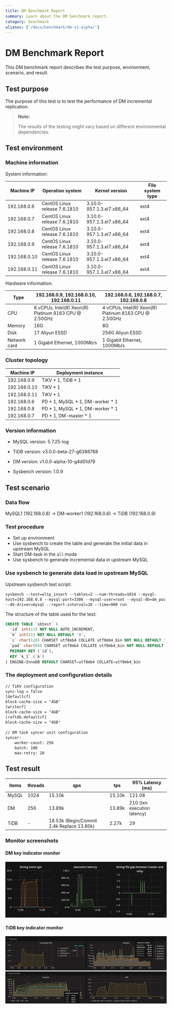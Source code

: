 ```yaml
---
title: DM Benchmark Report
summary: Learn about the DM benchmark report.
category: benchmark
aliases: ['/docs/benchmark/dm-v1-alpha/']
---
```


# DM Benchmark Report

This DM benchmark report describes the test purpose, environment, scenario, and result.

## Test purpose

The purpose of this test is to test the performance of DM incremental replication.

> **Note:**
>
> The results of the testing might vary based on different environmental dependencies.

## Test environment

### Machine information

System information:

| Machine IP   | Operation system              | Kernel version               | File system type |
|--------------|-------------------------------|------------------------------|------------------|
| 192.168.0.6  | CentOS Linux release 7.6.1810 | 3.10.0-957.1.3.el7.x86\_64   | ext4             |
| 192.168.0.7  | CentOS Linux release 7.6.1810 | 3.10.0-957.1.3.el7.x86\_64   | ext4             |
| 192.168.0.8  | CentOS Linux release 7.6.1810 | 3.10.0-957.1.3.el7.x86\_64   | ext4             |
| 192.168.0.9  | CentOS Linux release 7.6.1810 | 3.10.0-957.1.3.el7.x86\_64   | ext4             |
| 192.168.0.10 | CentOS Linux release 7.6.1810 | 3.10.0-957.1.3.el7.x86\_64   | ext4             |
| 192.168.0.11 | CentOS Linux release 7.6.1810 | 3.10.0-957.1.3.el7.x86\_64   | ext4             |

Hardware information:

| Type         | 192.168.0.9, 192.168.0.10, 192.168.0.11               |  192.168.0.6, 192.168.0.7, 192.168.0.8                |
|--------------|-------------------------------------------------------|-------------------------------------------------------|
| CPU          | 8 vCPUs, Intel(R) Xeon(R) Platinum 8163 CPU @ 2.50GHz | 4 vCPUs, Intel(R) Xeon(R) Platinum 8163 CPU @ 2.50GHz |
| Memory       | 16G                                                   | 8G                                                    |
| Disk         | 1T Aliyun ESSD                                        | 256G Aliyun ESSD                                      |
| Network card | 1 Gigabit Ethernet, 1000Mb/s                          | 1 Gigabit Ethernet, 1000Mb/s                          |

### Cluster topology

| Machine IP   | Deployment instance |
|--------------|------------|
| 192.168.0.9  | TiKV \* 1, TiDB \* 1  |
| 192.168.0.10 | TiKV \* 1  |
| 192.168.0.11 | TiKV \* 1  |
| 192.168.0.6  | PD \* 1, MySQL \* 1, DM-worker \* 1  |
| 192.168.0.8  | PD \* 1, MySQL \* 1, DM-worker \* 1  |
| 192.168.0.7  | PD \* 1, DM-master \* 1  |

### Version information

- MySQL version: 5.7.25-log

- TiDB version: v3.0.0-beta-27-g6398788

- DM version: v1.0.0-alpha-10-g4d01d79

- Sysbench version: 1.0.9

## Test scenario

### Data flow

MySQL1 (192.168.0.8) -> DM-worker1 (192.168.0.6) -> TiDB (192.168.0.9)

### Test procedure

- Set up environment
- Use sysbench to create the table and generate the initial data in upstream MySQL
- Start DM-task in the `all` mode
- Use sysbench to generate incremental data in upstream MySQL

### Use sysbench to generate data load in upstream MySQL

Upstream sysbench test script:

```
sysbench --test=oltp_insert --tables=2 --num-threads=1024 --mysql-host=192.168.0.8 --mysql-port=3306 --mysql-user=root --mysql-db=dm_poc --db-driver=mysql --report-interval=10 --time=900 run
```

The structure of the table used for the test:

``` sql
CREATE TABLE `sbtest` (
  `id` int(11) NOT NULL AUTO_INCREMENT,
  `k` int(11) NOT NULL DEFAULT '0',
  `c` char(120) CHARSET utf8mb4 COLLATE utf8mb4_bin NOT NULL DEFAULT '',
  `pad` char(60) CHARSET utf8mb4 COLLATE utf8mb4_bin NOT NULL DEFAULT '',
  PRIMARY KEY (`id`),
  KEY `k_1` (`k`)
) ENGINE=InnoDB DEFAULT CHARSET=utf8mb4 COLLATE=utf8mb4_bin
```

### The deployment and configuration details

```
// TiKV configuration
sync-log = false
[defaultcf]
block-cache-size = "4GB"
[writecf]
block-cache-size = "4GB"
[raftdb.defaultcf]
block-cache-size = "4GB"

// DM task syncer unit configuration
syncer:
    worker-count: 256
    batch: 100
    max-retry: 20
```

## Test result

| items | threads | qps                                       | tps    | 95% Latency (ms)            |
| ----- | ------- | ----------------------------------------- | ------ | --------------------------- |
| MySQL | 1024    | 15.10k                                    | 15.10k | 121.08                      |
| DM    | 256     | 13.89k                                    | 13.89k | 210 (txn execution latency) |
| TiDB  | -       | 18.53k (Begin/Commit 2.4k Replace 13.80k) | 2.27k  | 29                          |

### Monitor screenshots

#### DM key indicator monitor

![](/media/dm-benchmark-01.png)

#### TiDB key indicator monitor

![](/media/dm-benchmark-02.png)
![](/media/dm-benchmark-03.png)
